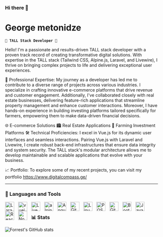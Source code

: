 ### Hi there 👋

<!--
**georgemetonidze/georgemetonidze** is a ✨ _special_ ✨ repository because its `README.md` (this file) appears on your GitHub profile.

Here are some ideas to get you started:

- 🔭 I’m currently working on ...
- 🌱 I’m currently learning ...
- 👯 I’m looking to collaborate on ...
- 🤔 I’m looking for help with ...
- 💬 Ask me about ...
- 📫 How to reach me: ...
- 😄 Pronouns: ...
- ⚡ Fun fact: ...
-->




# George metonidze

**`🚀 TALL Stack Developer 🚀`**

Hello! I'm a passionate and results-driven TALL stack developer with a proven track record of creating transformative digital solutions. With expertise in the TALL stack (Tailwind CSS, Alpine.js, Laravel, and Livewire), I thrive on bringing complex projects to life and delivering exceptional user experiences.

💼 Professional Expertise:
My journey as a developer has led me to contribute to a diverse range of projects across various industries. I specialize in crafting innovative e-commerce platforms that drive revenue and customer engagement. Additionally, I've collaborated closely with real estate businesses, delivering feature-rich applications that streamline property management and enhance customer interactions. Moreover, I have hands-on experience in building investing platforms tailored specifically for farmers, empowering them to make data-driven financial decisions.

🌐 E-commerce Solutions
🏙 Real Estate Applications
🌱 Farming Investment Platforms
🛠 Technical Proficiencies:
I excel in Vue.js for its dynamic user interfaces and seamless interactions. Pairing Vue.js with Laravel and Livewire, I create robust back-end infrastructures that ensure data integrity and system security. The TALL stack's modular architecture allows me to develop maintainable and scalable applications that evolve with your business.

📈 Portfolio:
To explore some of my recent projects, you can visit my portfolio 
https://www.digitalcompass.ge/

---

### 🧰 Languages and Tools

<img align="left" alt="Laravel" width="30px" style="padding-right:10px;" src="https://cdn.jsdelivr.net/gh/devicons/devicon/icons/laravel/laravel-original.svg"/>
<img align="left" alt="vuejs" width="30px" style="padding-right:10px;" src="https://cdn.jsdelivr.net/gh/devicons/devicon/icons/vuejs/vuejs-original-wordmark.svg" />
<img align="left" alt="Livewire" width="30px" style="padding-right:10px;" src="https://cdn.jsdelivr.net/gh/devicons/devicon/icons/livewire/livewire-original-wordmark.svg" />
<img align="left" alt="alpinejs" width="30px" style="padding-right:10px;" src="https://cdn.jsdelivr.net/gh/devicons/devicon/icons/alpinejs/alpinejs-original-wordmark.svg" />
<img align="left" alt="Angular" width="30px" style="padding-right:10px;" src="https://cdn.jsdelivr.net/gh/devicons/devicon/icons/angularjs/angularjs-plain.svg" />
<img align="left" alt="Git" width="30px" style="padding-right:10px;" src="https://cdn.jsdelivr.net/gh/devicons/devicon/icons/git/git-original.svg" />
<img align="left" alt="Linux" width="30px" style="padding-right:10px;" src="https://cdn.jsdelivr.net/gh/devicons/devicon/icons/linux/linux-original.svg" />
<img align="left" alt="POSTMAN" width="30px" style="padding-right:10px;" src="https://cdn.jsdelivr.net/gh/devicons/devicon/icons/postman/postman-original.svg" />
<img align="left" alt="GitHub" width="30px" style="padding-right:10px;" src="https://cdn.jsdelivr.net/gh/devicons/devicon/icons/github/github-original.svg" />

<img align="left" alt="Bootstrap" width="30px" style="padding-right:10px;" src="https://cdn.jsdelivr.net/gh/devicons/devicon/icons/bootstrap/bootstrap-original.svg" />
<img align="left" alt="JavaScript" width="30px" style="padding-right:10px;" src="https://cdn.jsdelivr.net/gh/devicons/devicon/icons/javascript/javascript-plain.svg" />
<img align="left" alt="React" width="30px" style="padding-right:10px;" src="https://cdn.jsdelivr.net/gh/devicons/devicon/icons/react/react-original.svg" />
<img align="left" alt="NodeJS" width="30px" style="padding-right:10px;" src="https://cdn.jsdelivr.net/gh/devicons/devicon/icons/nodejs/nodejs-original.svg" />


<br />



### 📊 Stats

![Forrest's GitHub stats](https://github-readme-stats.vercel.app/api?username=forrestknight&show_icons=true&theme=gruvbox)

<!-- ![GitHub Streak](https://streak-stats.demolab.com?user=ForrestKnight&theme=gruvbox&border_radius=4.5) -->

#


